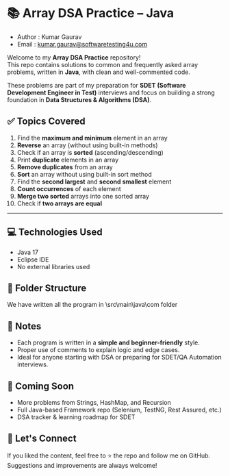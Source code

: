 # 📚 Array DSA Practice – Java

- Author : Kumar Gaurav
- Email : kumar.gaurav@softwaretesting4u.com

Welcome to my **Array DSA Practice** repository!  
This repo contains solutions to common and frequently asked array problems, written in **Java**, with clean and well-commented code.

These problems are part of my preparation for **SDET (Software Development Engineer in Test)** interviews and focus on building a strong foundation in **Data Structures & Algorithms (DSA)**.


## ✅ Topics Covered

1. Find the **maximum and minimum** element in an array  
2. **Reverse** an array (without using built-in methods)  
3. Check if an array is **sorted** (ascending/descending)  
4. Print **duplicate** elements in an array  
5. **Remove duplicates** from an array  
6. **Sort** an array without using built-in sort method  
7. Find the **second largest** and **second smallest** element  
8. **Count occurrences** of each element  
9. **Merge two sorted** arrays into one sorted array  
10. Check if **two arrays are equal**

---

## 💻 Technologies Used

- Java 17
- Eclipse IDE
- No external libraries used

## 📁 Folder Structure

We have written all the program in \src\main\java\com folder


## 📌 Notes

- Each program is written in a **simple and beginner-friendly** style.
- Proper use of comments to explain logic and edge cases.
- Ideal for anyone starting with DSA or preparing for SDET/QA Automation interviews.

## 🚀 Coming Soon

- More problems from Strings, HashMap, and Recursion
- Full Java-based Framework repo (Selenium, TestNG, Rest Assured, etc.)
- DSA tracker & learning roadmap for SDET


## 🤝 Let's Connect

If you liked the content, feel free to ⭐ the repo and follow me on GitHub.  
Suggestions and improvements are always welcome!